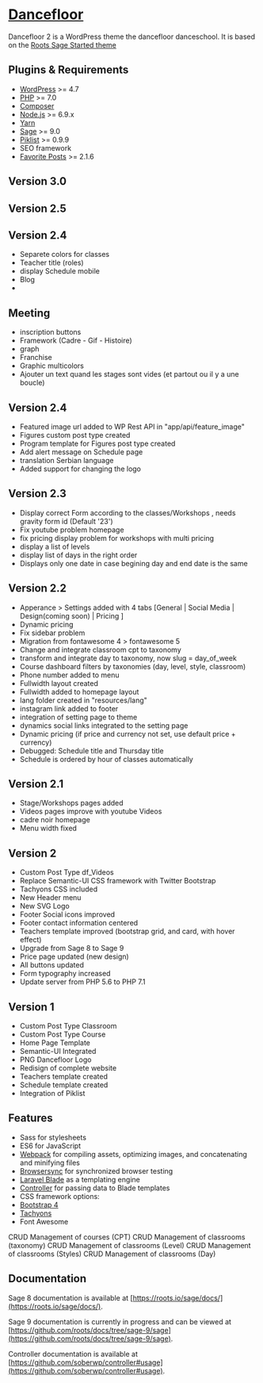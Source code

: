 # [Dancefloor](http://www.dancefloorgenevasalsa.ch/)

Dancefloor 2 is a WordPress theme the dancefloor danceschool. It is based on the [Roots Sage Started theme](https://roots.io/sage/)

## Plugins & Requirements

* [WordPress](https://wordpress.org/) >= 4.7
* [PHP](http://php.net/manual/en/install.php) >= 7.0
* [Composer](https://getcomposer.org/download/)
* [Node.js](http://nodejs.org/) >= 6.9.x
* [Yarn](https://yarnpkg.com/en/docs/install)
* [Sage](https://github.com/roots/sage) >= 9.0
* [Piklist](https://piklist.com/) >= 0.9.9
* SEO framework
* [Favorite Posts](https://favoriteposts.com/) >= 2.1.6

## Version 3.0
<!-- * Dancefloor app
* Posts + Notifications
* Schedule -->

## Version 2.5

<!-- * Change loop from cpt to taxonomy -->
<!-- * move teachers.php to class in controller -->
<!-- * Video templates info toolbox added with location -->
<!-- * Video templates share buttons -->
<!-- check google calendar integration -->
<!-- * Schedule template add link to course, teacher, Classroom, share buttons and Inscription
* Create People profile pages
* Add add_more for teachers in the teachers dropdown menu -->
<!-- * choose color for footer and header  -->
<!-- should we add email and phone number of the teacher in class description when user is logged in? -->

## Version 2.4
<!-- * Add Favorite posts -->
<!-- * Adapt favorite posts to be Inscription -->
- Separete colors for classes
- Teacher title (roles)
- display Schedule mobile
- Blog
-



## Meeting
- inscription buttons
- Framework (Cadre - Gif - Histoire)
- graph
- Franchise
- Graphic multicolors
- Ajouter un text quand les stages sont vides (et partout ou il y a une boucle)

## Version 2.4
* Featured image url added to WP Rest API in "app/api/feature_image"
* Figures custom post type created
* Program template for Figures post type created
* Add alert message on Schedule page
* translation Serbian language
* Added support for changing the logo

## Version 2.3
* Display correct Form according to the classes/Workshops , needs gravity form id (Default '23')
* Fix youtube problem homepage
* fix pricing display problem for workshops with multi pricing
* display a list of levels
* display list of days in the right order
* Displays only one date in case begining day and end date is the same

## Version 2.2
* Apperance > Settings added with 4 tabs [General | Social Media | Design(coming soon) | Pricing ]
* Dynamic pricing
* Fix sidebar problem
* Migration from fontawesome 4 > fontawesome 5
* Change and integrate classroom cpt to taxonomy
* transform and integrate day to taxonomy, now slug = day_of_week
* Course dashboard filters by taxonomies (day, level, style, classroom)
* Phone number added to menu
* Fullwidth layout created
* Fullwidth added to homepage layout
* lang folder created in "resources/lang"
* instagram link added to footer
* integration of setting page to theme
* dynamics social links integrated to the setting page
* Dynamic pricing (if price and currency not set, use default price + currency)
* Debugged: Schedule title and Thursday title
* Schedule is ordered by hour of classes automatically

## Version 2.1
* Stage/Workshops pages added
* Videos pages improve with youtube Videos
* cadre noir homepage
* Menu width fixed

## Version 2

* Custom Post Type df_Videos
* Replace Semantic-UI CSS framework with Twitter Bootstrap
* Tachyons CSS included
* New Header menu
* New SVG Logo
* Footer Social icons improved
* Footer contact information centered
* Teachers template improved (bootstrap grid, and card, with hover effect)
* Upgrade from Sage 8 to Sage 9
* Price page updated (new design)
* All buttons updated
* Form typography increased
* Update server from PHP 5.6 to PHP 7.1

## Version 1

* Custom Post Type Classroom
* Custom Post Type Course
* Home Page Template
* Semantic-UI Integrated
* PNG Dancefloor Logo
* Redisign of complete website
* Teachers template created
* Schedule template created
* Integration of Piklist

## Features

* Sass for stylesheets
* ES6 for JavaScript
* [Webpack](https://webpack.github.io/) for compiling assets, optimizing images, and concatenating and minifying files
* [Browsersync](http://www.browsersync.io/) for synchronized browser testing
* [Laravel Blade](https://laravel.com/docs/5.3/blade) as a templating engine
* [Controller](https://github.com/soberwp/controller) for passing data to Blade templates
* CSS framework options:
* [Bootstrap 4](http://getbootstrap.com/)
* [Tachyons](http://tachyons.io/)
* Font Awesome

CRUD Management of courses (CPT)
CRUD Management of classrooms (taxonomy)
CRUD Management of classrooms (Level)
CRUD Management of classrooms (Styles)
CRUD Management of classrooms (Day)

## Documentation

Sage 8 documentation is available at [https://roots.io/sage/docs/](https://roots.io/sage/docs/).

Sage 9 documentation is currently in progress and can be viewed at [https://github.com/roots/docs/tree/sage-9/sage](https://github.com/roots/docs/tree/sage-9/sage).

Controller documentation is available at [https://github.com/soberwp/controller#usage](https://github.com/soberwp/controller#usage).
